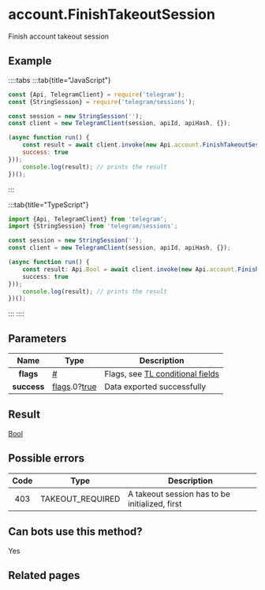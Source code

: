 # account.FinishTakeoutSession

Finish account takeout session



## Example

::::tabs
:::tab{title="JavaScript"}
```js
const {Api, TelegramClient} = require('telegram');
const {StringSession} = require('telegram/sessions');

const session = new StringSession('');
const client = new TelegramClient(session, apiId, apiHash, {});

(async function run() {
    const result = await client.invoke(new Api.account.FinishTakeoutSession({
    success: true
}));
    console.log(result); // prints the result
})();
```
:::

:::tab{title="TypeScript"}
```ts
import {Api, TelegramClient} from 'telegram';
import {StringSession} from 'telegram/sessions';

const session = new StringSession('');
const client = new TelegramClient(session, apiId, apiHash, {});

(async function run() {
    const result: Api.Bool = await client.invoke(new Api.account.FinishTakeoutSession({
    success: true
}));
    console.log(result); // prints the result
})();
```
:::
::::



## Parameters

| Name | Type | Description |
| :--: | ---- | ----------- |
| **flags** | [#](https://core.telegram.org/type/%23) | Flags, see [TL conditional fields](https://core.telegram.org/mtproto/TL-combinators#conditional-fields) 
| **success** | [flags](https://core.telegram.org/mtproto/TL-combinators#conditional-fields).0?[true](https://core.telegram.org/constructor/true) | Data exported successfully 


## Result

[Bool](https://core.telegram.org/type/Bool)



## Possible errors

| Code | Type | Description |
| :--: | ---- | ----------- |
| 403 | TAKEOUT\_REQUIRED | A takeout session has to be initialized, first 


## Can bots use this method?

Yes

## Related pages


